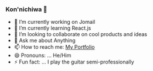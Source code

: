 ### Kon'nichiwa 👋


- 🔭 I’m currently working on Jomail
- 🌱 I’m currently learning React.js
- 👯 I’m looking to collaborate on cool products and ideas
- 💬 Ask me about Anything
- 📫 How to reach me: [My Portfolio](https://israelmitolu.netlify.app)
- 😄 Pronouns: ...  He/Him
- ⚡ Fun fact: ... I play the guitar semi-professionally 
